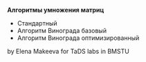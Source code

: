 **Алгоритмы умножения матриц**

* Стандартный
* Алгоритм Винограда базовый
* Алгоритм Винограда оптимизированный

by Elena Makeeva for TaDS labs in BMSTU

